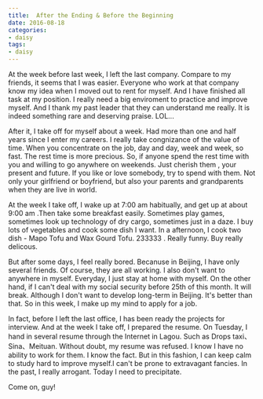 ```yaml
---
title:  After the Ending & Before the Beginning
date: 2016-08-18
categories: 
- daisy
tags: 
- daisy
---
```

At the week before last week, I left the last company. Compare to my friends, it seems that I was easier. Everyone who work at that company know my idea when I moved out to rent for myself. And I have finished all task at my position. I really need a big enviroment to practice and improve myself. And I thank my past leader that they can understand me really. It is indeed something rare and deserving praise. LOL... 
<!--more--> 

After it, I take off for myself about a week. Had more than one and half years since I enter my careers. I really take congnizance of the value of time. When you concentrate on the job, day and day, week and week, so fast. The rest time is more precious. So, if anyone spend the rest time with you and willing to go anywhere on weekends. Just cherish them , your present and future. If you like or love somebody, try to spend with them. Not only your girlfriend or boyfriend, but also your parents and grandparents when they are live in world.

At the week I take off, I wake up at 7:00 am habitually, and get up at about 9:00 am .Then take some breakfast easily. Sometimes play games, sometimes look up technology of dry cargo, sometimes just in a daze. I buy lots of vegetables and cook some dish I want. In a afternoon, I cook two dish - Mapo Tofu and Wax Gourd Tofu. 233333 . Really funny. Buy really delicous.   

But after some days, I feel really bored. Becanuse in Beijing, I have only several friends. Of course, they are all working. I also don't want to anywhere in myself. Everyday, I just stay at home with myself. On the other hand, if I can't deal with my social security before 25th of this month. It will break. Although I don't want to develop long-term in Beijing. It's better than that. So in this week, I make up my mind to apply for a job.  

In fact, before I left the last office, I has been ready the projects for interview. And at the week I take off, I prepared the resume. On Tuesday, I hand in several resume through the Internet in Lagou. Such as Drops taxi、 Sina、Meituan. Without doubt, my resume was refused. I know I have no ability to work for them. I know the fact. But in this fashion, I can keep calm to study hard to improve myself.I can't be prone to extravagant fancies. In the past, I really arrogant. Today I need to precipitate.  

Come on, guy!

